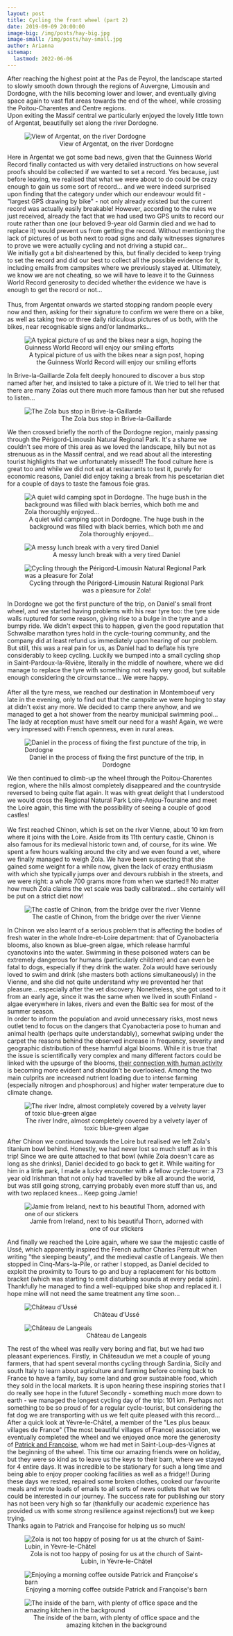 ```yaml
---
layout: post
title: Cycling the front wheel (part 2)
date: 2019-09-09 20:00:00
image-big: /img/posts/hay-big.jpg
image-small: /img/posts/hay-small.jpg
author: Arianna
sitemap:
  lastmod: 2022-06-06
---
```

<!--caption: 'Posing against some hay bales in Limousin'-->
After reaching the highest point at the Pas de Peyrol, the landscape started to slowly smooth down through the regions of Auvergne, Limousin and Dordogne, with the hills becoming lower and lower, and eventually giving space again to vast flat areas towards the end of the wheel, while crossing the Poitou-Charentes and Centre regions. 
<br>
Upon exiting the Massif central we particularly enjoyed the lovely little town of Argentat, beautifully set along the river Dordogne. 

<div id="horizontal-image">
	<figure>
	<img class="img-responsive center-block" src=" /img/posts/argentat.jpg" alt="View of Argentat, on the river Dordogne">
	<figcaption style="text-align: center;">View of Argentat, on the river Dordogne</figcaption>
	</figure><p></p>
</div>

Here in Argentat we got some bad news, given that the Guinness World Record finally contacted us with very detailed instructions on how several proofs should be collected if we wanted to set a record. Yes because, just before leaving, we realised that what we were about to do could be crazy enough to gain us some sort of record... and we were indeed surprised upon finding that the category under which our endeavour would fit - "largest GPS drawing by bike" - not only already existed but the current record was actually easily breakable! However, according to the rules we just received, already the fact that we had used two GPS units to record our route rather than one (our beloved 9-year old Garmin died and we had to replace it) would prevent us from getting the record. Without mentioning the lack of pictures of us both next to road signs and daily witnesses signatures to prove we were actually cycling and not driving a stupid car...
<br>
We initially got a bit disheartened by this, but finally decided to keep trying to set the record and did our best to collect all the possible evidence for it, including emails from campsites where we previously stayed at. Ultimately, we know we are not cheating, so we will have to leave it to the Guinness World Record generosity to decided whether the evidence we have is enough to get the record or not...      
<br>
Thus, from Argentat onwards we started stopping random people every now and then, asking for their signature to confirm we were there on a bike, as well as taking two or three daily ridiculous pictures of us both, with the bikes, near recognisable signs and/or landmarks...   

<div id="vertical-image">
	<figure>
	<img class="img-responsive center-block" src=" /img/posts/sign.jpg" alt="A typical picture of us and the bikes near a sign, hoping the Guinness World Record will enjoy our smiling efforts">
	<figcaption style="text-align: center;">A typical picture of us with the bikes near a sign post, hoping the Guinness World Record will enjoy our smiling efforts</figcaption>
	</figure><p></p>
</div>

In Brive-la-Gaillarde Zola felt deeply honoured to discover a bus stop named after her, and insisted to take a picture of it. We tried to tell her that there are many Zolas out there much more famous than her but she refused to listen...  

<div id="horizontal-image">
	<figure>
	<img class="img-responsive center-block" src=" /img/posts/brive.jpg" alt="The Zola bus stop in Brive-la-Gaillarde">
	<figcaption style="text-align: center;">The Zola bus stop in Brive-la-Gaillarde</figcaption>
	</figure><p></p>
</div>

We then crossed briefly the north of the Dordogne region, mainly passing through the Périgord-Limousin Natural Regional Park. It's a shame we couldn't see more of this area as we loved the landscape, hilly but not as strenuous as in the Massif central, and we read about all the interesting tourist highlights that we unfortunately missed!! The food culture here is great too and while we did not eat at restaurants to test it, purely for economic reasons, Daniel did enjoy taking a break from his pescetarian diet for a couple of days to taste the famous foie gras.       

<div id="horizontal-image" style="padding-bottom: 0px;">
	<figure>
	<img class="img-responsive center-block" src=" /img/posts/blackberry.jpg" alt="A quiet wild camping spot in Dordogne. The huge bush in the background was filled with black berries, which both me and Zola thoroughly enjoyed...">
	<figcaption style="text-align: center;">A quiet wild camping spot in Dordogne. The huge bush in the background was filled with black berries, which both me and Zola thoroughly enjoyed...</figcaption>
	</figure><p></p>
</div>

<div id="horizontal-image" style="padding-bottom: 0px;">
	<figure>
	<img class="img-responsive center-block" src=" /img/posts/tired-dan.jpg" alt="A messy lunch break with a very tired Daniel">
	<figcaption style="text-align: center;">A messy lunch break with a very tired Daniel</figcaption>
	</figure><p></p>
</div>

<div id="vertical-image">
	<figure>
	<img class="img-responsive center-block" src=" /img/posts/perigord-limousin.jpg" alt="Cycling through the Périgord-Limousin Natural Regional Park was a pleasure for Zola!">
	<figcaption style="text-align: center;">Cycling through the Périgord-Limousin Natural Regional Park was a pleasure for Zola!</figcaption>
	</figure><p></p>
</div>

In Dordogne we got the first puncture of the trip, on Daniel's small front wheel, and we started having problems with his rear tyre too: the tyre side walls ruptured for some reason, giving rise to a bulge in the tyre and a bumpy ride. We didn't expect this to happen, given the good reputation that Schwalbe marathon tyres hold in the cycle-touring community, and the company did at least refund us immediately upon hearing of our problem. But still, this was a real pain for us, as Daniel had to deflate his tyre considerably to keep cycling. Luckily we bumped into a small cycling shop in Saint-Pardoux-la-Rivière, literally in the middle of nowhere, where we did manage to replace the tyre with something not really very good, but suitable enough considering the circumstance... We were happy.    
<br>
After all the tyre mess, we reached our destination in Montemboeuf very late in the evening, only to find out that the campsite we were hoping to stay at didn't exist any more. We decided to camp there anyhow, and we managed to get a hot shower from the nearby municipal swimming pool... The lady at reception must have smelt our need for a wash! Again, we were very impressed with French openness, even in rural areas.

<div id="horizontal-image">
	<figure>
	<img class="img-responsive center-block" src=" /img/posts/puncture.jpg" alt="Daniel in the process of fixing the first puncture of the trip, in Dordogne">
	<figcaption style="text-align: center;">Daniel in the process of fixing the first puncture of the trip, in Dordogne</figcaption>
	</figure><p></p>
</div>

We then continued to climb-up the wheel through the Poitou-Charentes region, where the hills almost completely disappeared and the countryside reversed to being quite flat again. It was with great delight that I understood we would cross the Regional Natural Park Loire-Anjou-Touraine and meet the Loire again, this time with the possibility of seeing a couple of good castles!  
<br>
We first reached Chinon, which is set on the river Vienne, about 10 km from where it joins with the Loire. Aside from its 11th century castle, Chinon is also famous for its medieval historic town and, of course, for its wine. We spent a few hours walking around the city and we even found a vet, where we finally managed to weigh Zola. We have been suspecting that she gained some weight for a while now, given the lack of crazy enthusiasm with which she typically jumps over and devours rubbish in the streets, and we were right: a whole 700 grams more from when we started!! No matter how much Zola claims the vet scale was badly calibrated... she certainly will be put on a strict diet now! 

<div id="horizontal-image">
	<figure>
	<img class="img-responsive center-block" src=" /img/posts/chinon.jpg" alt="The castle of Chinon, from the bridge over the river Vienne">
	<figcaption style="text-align: center;">The castle of Chinon, from the bridge over the river Vienne</figcaption>
	</figure><p></p>
</div>

In Chinon we also learnt of a serious problem that is affecting the bodies of fresh water in the whole Indre-et-Loire department: that of Cyanobacteria blooms, also known as blue-green algae, which release harmful cyanotoxins into the water. Swimming in these poisoned waters can be extremely dangerous for humans (particularly children) and can even be fatal to dogs, especially if they drink the water. Zola would have seriously loved to swim and drink (she masters both actions simultaneously) in the Vienne, and she did not quite understand why we prevented her that pleasure... especially after the vet discovery. Nonetheless, she got used to it from an early age, since it was the same when we lived in south Finland - algae everywhere in lakes, rivers and even the Baltic sea for most of the summer season.
<br>
In order to inform the population and avoid unnecessary risks, most news outlet tend to focus on the dangers that Cyanobacteria pose to human and animal health (perhaps quite understandably), somewhat swiping under the carpet the reasons behind the observed increase in frequency, severity and geographic distribution of these harmful algal blooms. While it is true that the issue is scientifically very complex and many different factors could be linked with the upsurge of the blooms, <a class="green" target="_blank"  href="https://en.wikipedia.org/wiki/Algal_bloom">their connection with human activity</a> is becoming more evident and shouldn't be overlooked. Among the two main culprits are increased nutrient loading due to intense farming (especially nitrogen and phosphorous) and higher water temperature due to climate change.       

<div id="horizontal-image">
	<figure>
	<img class="img-responsive center-block" src=" /img/posts/algae.jpg" alt="The river Indre, almost completely covered by a velvety layer of toxic blue-green algae">
	<figcaption style="text-align: center;">The river Indre, almost completely covered by a velvety layer of toxic blue-green algae</figcaption>
	</figure><p></p>
</div>

After Chinon we continued towards the Loire but realised we left Zola's titanium bowl behind. Honestly, we had never lost so much stuff as in this trip! Since we are quite attached to that bowl (while Zola doesn't care as long as she drinks), Daniel decided to go back to get it. While waiting for him in a little park, I made a lucky encounter with a fellow cycle-tourer: a 73 year old Irishman that not only had travelled by bike all around the world, but was still going strong, carrying probably even more stuff than us, and with two replaced knees... Keep going Jamie!     

<div id="horizontal-image">
	<figure>
	<img class="img-responsive center-block" src=" /img/posts/irishman.jpg" alt="Jamie from Ireland, next to his beautiful Thorn, adorned with one of our stickers">
	<figcaption style="text-align: center;">Jamie from Ireland, next to his beautiful Thorn, adorned with one of our stickers</figcaption>
	</figure><p></p>
</div>

And finally we reached the Loire again, where we saw the majestic castle of Ussé, which apparently inspired the French author Charles Perrault when writing "the sleeping beauty", and the medieval castle of Langeais. We then stopped in Cinq-Mars-la-Pile, or rather I stopped, as Daniel decided to exploit the proximity to Tours to go and buy a replacement for his bottom bracket (which was starting to emit disturbing sounds at every pedal spin). Thankfully he managed to find a well-equipped bike shop and replaced it. I hope mine will not need the same treatment any time soon...  

<div id="horizontal-image" style="padding-bottom: 0px;">
	<figure>
	<img class="img-responsive center-block" src=" /img/posts/usse.jpg" alt="Château d'Ussé">
	<figcaption style="text-align: center;">Château d'Ussé</figcaption>
	</figure><p></p>
</div>

<div id="horizontal-image">
	<figure>
	<img class="img-responsive center-block" src=" /img/posts/langeais.jpg" alt="Château de Langeais">
	<figcaption style="text-align: center;">Château de Langeais</figcaption>
	</figure><p></p>
</div>

The rest of the wheel was really very boring and flat, but we had two pleasant experiences. Firstly, in Châteaudun we met a couple of young farmers, that had spent several months cycling through Sardinia, Sicily and south Italy to learn about agriculture and farming before coming back to France to have a family, buy some land and grow sustainable food, which they sold in the local markets. It is upon hearing these inspiring stories that I do really see hope in the future! Secondly - something much more down to earth - we managed the longest cycling day of the trip: 101 km. Perhaps not something to be so proud of for a regular cycle-tourist, but considering the fat dog we are transporting with us we felt quite pleased with this record... 
<br>
After a quick look at Yèvre-le-Châtel, a member of the "Les plus beaux villages de France" (The most beautiful villages of France) association, we eventually completed the wheel and we enjoyed once more the generosity of <a class="green" target="_blank"  href="/cycling-the-fork-(twice).html#PandF">Patrick and Françoise</a>, whom we had met in Saint-Loup-des-Vignes at the beginning of the wheel. This time our amazing friends were on holiday, but they were so kind as to leave us the keys to their barn, where we stayed for 4 entire days. It was incredible to be stationary for such a long time and being able to enjoy proper cooking facilities as well as a fridge!! During these days we rested, repaired some broken clothes, cooked our favourite meals and wrote loads of emails to all sorts of news outlets that we felt could be interested in our journey. The success rate for publishing our story has not been very high so far (thankfully our academic experience has provided us with some strong resilience against rejections!) but we keep trying.
<br>
Thanks again to Patrick and Françoise for helping us so much!      

<div id="horizontal-image" style="padding-bottom: 0px;">
	<figure>
	<img class="img-responsive center-block" src=" /img/posts/yevre.jpg" alt="Zola is not too happy of posing for us at the church of Saint-Lubin, in Yèvre-le-Châtel">
	<figcaption style="text-align: center;">Zola is not too happy of posing for us at the church of Saint-Lubin, in Yèvre-le-Châtel</figcaption>
	</figure><p></p>
</div>

<div id="horizontal-image" style="padding-bottom: 0px;">
	<figure>
	<img class="img-responsive center-block" src=" /img/posts/pandf-outside.jpg" alt="Enjoying a morning coffee outside Patrick and Françoise's barn">
	<figcaption style="text-align: center;">Enjoying a morning coffee outside Patrick and Françoise's barn</figcaption>
	</figure><p></p>
</div>

<div id="horizontal-image">
	<figure>
	<img class="img-responsive center-block" src=" /img/posts/pandf-inside.jpg" alt="The inside of the barn, with plenty of office space and the amazing kitchen in the background">
	<figcaption style="text-align: center;">The inside of the barn, with plenty of office space and the amazing kitchen in the background</figcaption>
	</figure><p></p>
</div>
